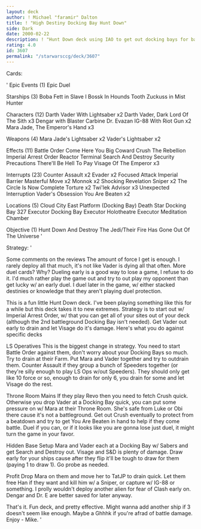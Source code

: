 ```yaml
---
layout: deck
author: ! Michael "faramir" Dalton
title: ! "High Destiny Docking Bay Hunt Down"
side: Dark
date: 2000-02-22
description: ! "Hunt Down deck using IAO to get out docking bays for battleground sites.	Lots of high destiny to duel and battle with."
rating: 4.0
id: 3607
permalink: "/starwarsccg/deck/3607"
---
```

Cards: 

'
Epic Events (1)
Epic Duel

Starships (3)
Boba Fett in Slave I
Bossk In Hounds Tooth
Zuckuss in Mist Hunter

Characters (12)
Darth Vader With Lightsaber  x2
Darth Vader, Dark Lord Of The Sith  x3
Dengar with Blaster Carbine
Dr. Evazan
IG-88 With Riot Gun  x2
Mara Jade, The Emperor's Hand	x3

Weapons (4)
Mara Jade's Lightsaber  x2
Vader's Lightsaber  x2

Effects (11)
Battle Order
Come Here You Big Coward
Crush The Rebellion
Imperial Arrest Order
Reactor Terminal
Search And Destroy
Security Precautions
There'll Be Hell To Pay
Visage Of The Emperor  x3

Interrupts (23)
Counter Assault  x2
Evader	x2
Focused Attack
Imperial Barrier
Masterful Move	x2
Monnok	x2
Shocking Revelation
Sniper	x2
The Circle Is Now Complete
Torture  x2
Twi'lek Advisor  x3
Unexpected Interruption
Vader's Obsession
You Are Beaten	x2

Locations (5)
Cloud City East Platform (Docking Bay)
Death Star Docking Bay 327
Executor Docking Bay
Executor Holotheatre
Executor Meditation Chamber

Objective (1)
Hunt Down And Destroy The Jedi/Their Fire Has Gone Out Of The Universe
'

Strategy: '

Some comments on the reviews  The amount of force I get is enough.  I rarely deploy all that much, it's not like Vader is dying all that often.	More duel cards?  Why?	Dueling early is a good way to lose a game, I refuse to do it.	I'd much rather play the game out and try to out play my opponent than get lucky w/ an early duel.  I duel later in the game, w/ either stacked destinies or knowledge that they aren't playing duel protection.

This is a fun little Hunt Down deck.  I've been playing something like this for a while but this deck takes it to new extremes.  Strategy is to start out w/ Imperial Arrest Order, w/ that you can get all of your sites out of your deck (although the 2nd battleground Docking Bay isn't needed).	Get Vader out early to drain and let Visage do it's damage.  Here's what you do against specific decks

LS Operatives	This is the biggest change in strategy.  You need to start Battle Order against them, don't worry about your Docking Bays so much.  Try to drain at their Farm.  Put Mara and Vader together and try to outdrain them.  Counter Assault if they group a bunch of Speeders together (or they're silly enough to play LS Ops w/out Speeders).  They should only get like 10 force or so, enough to drain for only 6, you drain for some and let Visage do the rest.

Throne Room Mains If they play Revo then you need to fetch Crush quick.  Otherwise you drop Vader at a Docking Bay quick, you can put some pressure on w/ Mara at their Throne Room.  She's safe from Luke or Obi there cause it's not a battleground.  Get out Crush eventually to protect from a beatdown and try to get You Are Beaten in hand to help if they come battle.  Duel if you can, or if it looks like you are gonna lose just duel, it might turn the game in your favor.

Hidden Base  Setup Mara and Vader each at a Docking Bay w/ Sabers and get Search and Destroy out.  Visage and S&D is plenty of damage.  Draw early for your ships cause after they flip it'll be tough to draw for them (paying 1 to draw 1).  Go probe as needed.

Profit Drop Mara on them and move her to TatJP to drain quick.  Let them free Han if they want and kill him w/ a Sniper, or capture w/ IG-88 or something.  I prolly wouldn't deploy another alien for fear of Clash early on.  Dengar and Dr. E are better saved for later anyway.

That's it.  Fun deck, and pretty effective.  Might wanna add another ship if 3 doesn't seem like enough.  Maybe a Ghhhk if you're afrad of battle damage.  Enjoy - Mike.  '
